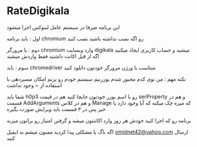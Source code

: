 # RateDigikala
این برنامه صرفا در سیستم عامل لینوکس اجرا میشود

اول : باید برنامه chromium رو اگه نصب نداشته باشید نصب کنید

دوم : با مرورگر chromium وارد وبسایت digikala میشید و حساب کاربری ایجاد میکنید
اگه از قبل اکانت داشتید فقط واردش میشید

سوم : باید chromedriver متناسب با ورژن مرورگر خودتون دانلود کنید  

نکته مهم : من توی کدم مجبور شدم یوزرنیم سیستم خودم رو بزنم امکان مسیردهی با استفاده از ~ وجود نداشت

شما باید h0p3 رو با اسم یوزر خودتون جابجا کنید 
هم در قیمت serProperty و هم در قسمت AddArguments و هم در کلاس Manage که میره چک میکنه که آیا وجود دارد یا خیر
پس در ۳ قسمت باید ویرایش صورت بگیره 

برنامه رو که اجرا کنید خودش هر روز وارد اکانتتون میشه و گرفتن امتیاز رو براتون میزنه



اگه باگ یا مشکلی پیدا کردید ممنون میشم به ایمیل omidnet42@yahoo.com ارسال کنید
